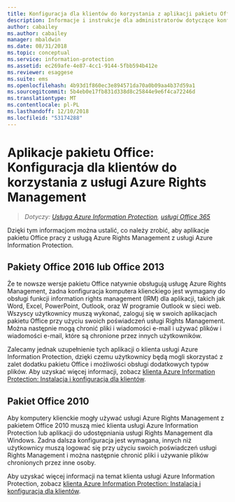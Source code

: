 ```yaml
---
title: Konfiguracja dla klientów do korzystania z aplikacji pakietu Office z usługą Azure RMS z usługi AIP
description: Informacje i instrukcje dla administratorów dotyczące konfigurowania aplikacji pakietu Office do pracy z usługą Azure Rights Management w ramach usługi Azure Information Protection.
author: cabailey
ms.author: cabailey
manager: mbaldwin
ms.date: 08/31/2018
ms.topic: conceptual
ms.service: information-protection
ms.assetid: ec269afe-4e87-4cc1-9144-5fbb594b412e
ms.reviewer: esaggese
ms.suite: ems
ms.openlocfilehash: 4b93d1f860ec3e894571da70a0b09aa4b37d59a1
ms.sourcegitcommit: 5b4eb0e17fb831d338d8c25844e9e6f4ca72246d
ms.translationtype: MT
ms.contentlocale: pl-PL
ms.lasthandoff: 12/10/2018
ms.locfileid: "53174288"
---
```

# <a name="office-apps-configuration-for-clients-to-use-the-azure-rights-management-service"></a>Aplikacje pakietu Office: Konfiguracja dla klientów do korzystania z usługi Azure Rights Management

>*Dotyczy: [Usługa Azure Information Protection](https://azure.microsoft.com/pricing/details/information-protection), [usługi Office 365](https://download.microsoft.com/download/E/C/F/ECF42E71-4EC0-48FF-AA00-577AC14D5B5C/Azure_Information_Protection_licensing_datasheet_EN-US.pdf)*


Dzięki tym informacjom można ustalić, co należy zrobić, aby aplikacje pakietu Office pracy z usługą Azure Rights Management z usługi Azure Information Protection.

## <a name="office2016-and-office-2013"></a>Pakiety Office 2016 lub Office 2013
Że te nowsze wersje pakietu Office natywnie obsługują usługę Azure Rights Management, żadna konfiguracja komputera klienckiego jest wymagany do obsługi funkcji information rights management (IRM) dla aplikacji, takich jak Word, Excel, PowerPoint, Outlook, oraz W programie Outlook w sieci web. Wszyscy użytkownicy muszą wykonać, zaloguj się w swoich aplikacjach pakietu Office przy użyciu swoich poświadczeń usługi Rights Management. Można następnie mogą chronić pliki i wiadomości e-mail i używać plików i wiadomości e-mail, które są chronione przez innych użytkowników.

Zalecamy jednak uzupełnienie tych aplikacji o klienta usługi Azure Information Protection, dzięki czemu użytkownicy będą mogli skorzystać z zalet dodatku pakietu Office i możliwości obsługi dodatkowych typów plików. Aby uzyskać więcej informacji, zobacz [klienta Azure Information Protection: Instalacja i konfiguracja dla klientów](configure-client.md).

## <a name="office2010"></a>Pakiet Office 2010
Aby komputery klienckie mogły używać usługi Azure Rights Management z pakietem Office 2010 muszą mieć klienta usługi Azure Information Protection lub aplikacji do udostępniania usługi Rights Management dla Windows. Żadna dalsza konfiguracja jest wymagana, innych niż użytkownicy muszą logować się przy użyciu swoich poświadczeń usługi Rights Management i można następnie chronić pliki i używanie plików chronionych przez inne osoby.

Aby uzyskać więcej informacji na temat klienta usługi Azure Information Protection, zobacz [klienta Azure Information Protection: Instalacja i konfiguracja dla klientów](configure-client.md).

